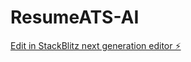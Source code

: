# ResumeATS-AI

[Edit in StackBlitz next generation editor ⚡️](https://stackblitz.com/~/github.com/zachary-salyers1/ResumeATS-AI)
